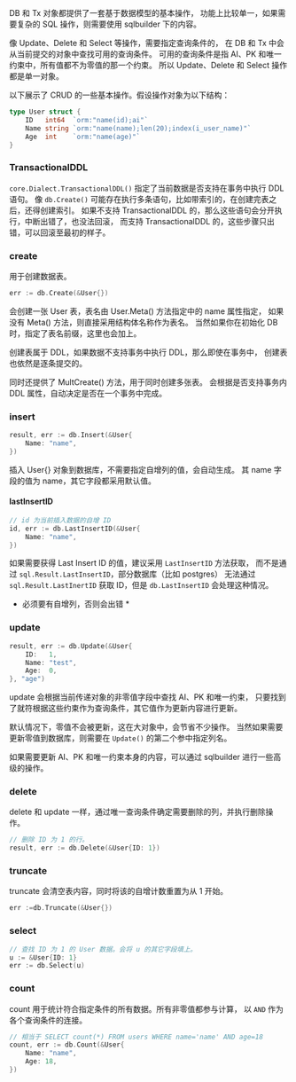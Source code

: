 DB 和 Tx 对象都提供了一套基于数据模型的基本操作，
功能上比较单一，如果需要复杂的 SQL 操作，则需要使用 sqlbuilder
下的内容。

像 Update、Delete 和 Select 等操作，需要指定查询条件的，
在 DB 和 Tx 中会从当前提交的对象中查找可用的查询条件。
可用的查询条件是指 AI、PK 和唯一约束中，所有值都不为零值的那一个约束。
所以 Update、Delete 和 Select 操作都是单一对象。


以下展示了 CRUD 的一些基本操作。假设操作对象为以下结构：

```go
type User struct {
    ID   int64  `orm:"name(id);ai"`
    Name string `orm:"name(name);len(20);index(i_user_name)"`
    Age  int    `orm:"name(age)"`
}
```

### TransactionalDDL

`core.Dialect.TransactionalDDL()` 指定了当前数据是否支持在事务中执行 DDL 语句。
像 `db.Create()` 可能存在执行多条语句，比如带索引的，在创建完表之后，还得创建索引。
如果不支持 TransactionalDDL 的，那么这些语句会分开执行，中断出错了，也没法回滚，
而支持 TransactionalDDL 的，这些步骤只出错，可以回滚至最初的样子。 


### create

用于创建数据表。
```go
err := db.Create(&User{})
```
会创建一张 User 表，表名由 User.Meta() 方法指定中的 name 属性指定，
如果没有 Meta() 方法，则直接采用结构体名称作为表名。
当然如果你在初始化 DB 时，指定了表名前缀，这里也会加上。

创建表属于 DDL，如果数据不支持事务中执行 DDL，那么即使在事务中，
创建表也依然是逐条提交的。


同时还提供了 MultCreate() 方法，用于同时创建多张表。
会根据是否支持事务内 DDL 属性，自动决定是否在一个事务中完成。


### insert

```go
result, err := db.Insert(&User{
    Name: "name",
})
```

插入 User{} 对象到数据库，不需要指定自增列的值，会自动生成。
其 name 字段的值为 name，其它字段都采用默认值。

#### lastInsertID

```go
// id 为当前插入数据的自增 ID
id, err := db.LastInsertID(&User{
    Name: "name",
})
```
如果需要获得 Last Insert ID 的值，建议采用 `LastInsertID` 方法获取，
而不是通过 `sql.Result.LastInsertID`，部分数据库（比如 postgres）
无法通过 `sql.Result.LastInertID` 获取 ID，但是 `db.LastInsertID`
会处理这种情况。

* 必须要有自增列，否则会出错 *


### update

```go
result, err := db.Update(&User{
    ID:   1,
    Name: "test",
    Age:  0,
}, "age")
```

update 会根据当前传递对象的非零值字段中查找 AI、PK 和唯一约束，
只要找到了就符根据这些约束作为查询条件，其它值作为更新内容进行更新。

默认情况下，零值不会被更新，这在大对象中，会节省不少操作。
当然如果需要更新零值到数据库，则需要在 `Update()` 的第二个参中指定列名。

如果需要更新 AI、PK 和唯一约束本身的内容，可以通过 sqlbuilder
进行一些高级的操作。


### delete

delete 和 update 一样，通过唯一查询条件确定需要删除的列，并执行删除操作。
```go
// 删除 ID 为 1 的行。
result, err := db.Delete(&User{ID: 1})
```


### truncate

truncate 会清空表内容，同时将该的自增计数重置为从 1 开始。
```go
err :=db.Truncate(&User{})
```

### select

```go
// 查找 ID 为 1 的 User 数据。会将 u 的其它字段填上。
u := &User{ID: 1}
err := db.Select(u)
```

### count

count 用于统计符合指定条件的所有数据。所有非零值都参与计算，
以 `AND` 作为各个查询条件的连接。
```go
// 相当于 SELECT count(*) FROM users WHERE name='name' AND age=18
count, err := db.Count(&User{
    Name: "name",
    Age: 18,
})
```
